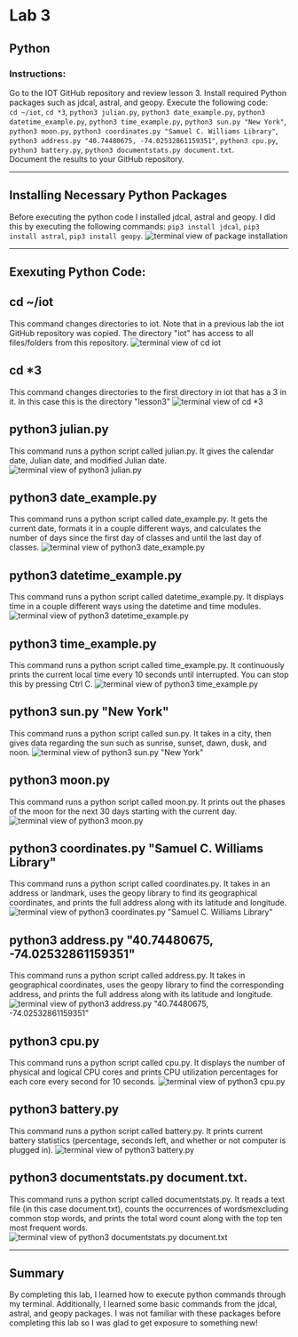# Lab 3
## Python 
### Instructions:
Go to the IOT GitHub repository and review lesson 3. Install required Python packages such as jdcal, astral, and geopy. Execute the following code: </br>
`cd ~/iot`,
`cd *3`,
`python3 julian.py`,
`python3 date_example.py`,
`python3 datetime_example.py`,
`python3 time_example.py`,
`python3 sun.py "New York"`,
`python3 moon.py`,
`python3 coordinates.py "Samuel C. Williams Library"`,
`python3 address.py "40.74480675, -74.02532861159351"`,
`python3 cpu.py`,
`python3 battery.py`,
`python3 documentstats.py document.txt`.
</br> 
Document the results to your GitHub repository. 

---
## Installing Necessary Python Packages
Before executing the python code I installed jdcal, astral and geopy. I did this by executing the following commands: `pip3 install jdcal`, 
`pip3 install astral`,
`pip3 install geopy`.
![terminal view of package installation](https://github.com/ardensentak/CPE322/blob/main/Labs/Lab3/lab3images/lab3libraries.png)

---
## Exexuting Python Code: 

## cd ~/iot
This command changes directories to iot. Note that in a previous lab the iot GitHub repository was copied. The directory "iot" has access to all files/folders from this repository. 
![terminal view of cd iot](https://github.com/ardensentak/CPE322/blob/main/Labs/Lab3/lab3images/ss1.png)
## cd *3
This command changes directories to the first directory in iot that has a 3 in it. In this case this is the directory "lesson3"
![terminal view of cd *3](https://github.com/ardensentak/CPE322/blob/main/Labs/Lab3/lab3images/ss2.png)
## python3 julian.py
This command runs a python script called julian.py. It gives the calendar date, Julian date, and modified Julian date.
![terminal view of python3 julian.py](https://github.com/ardensentak/CPE322/blob/main/Labs/Lab3/lab3images/ss3.png)
## python3 date_example.py
This command runs a python script called date_example.py. It gets the current date, formats it in a couple different ways, and calculates the number of days since the first day of classes and until the last day of classes. 
![terminal view of python3 date_example.py](https://github.com/ardensentak/CPE322/blob/main/Labs/Lab3/lab3images/ss4.png)
## python3 datetime_example.py
This command runs a python script called datetime_example.py. It displays time in a couple different ways using the datetime and time modules.
![terminal view of python3 datetime_example.py](https://github.com/ardensentak/CPE322/blob/main/Labs/Lab3/lab3images/ss5.png)
## python3 time_example.py
This command runs a python script called time_example.py. It continuously prints the current local time every 10 seconds until interrupted. You can stop this by pressing Ctrl C.
![terminal view of python3 time_example.py](https://github.com/ardensentak/CPE322/blob/main/Labs/Lab3/lab3images/ss6.png)
## python3 sun.py "New York"
This command runs a python script called sun.py. It takes in a city, then gives data regarding the sun such as sunrise, sunset, dawn, dusk, and noon. 
![terminal view of python3 sun.py "New York"](https://github.com/ardensentak/CPE322/blob/main/Labs/Lab3/lab3images/ss7.png)
## python3 moon.py
This command runs a python script called moon.py. It prints out the phases of the moon for the next 30 days starting with the current day.
![terminal view of python3 moon.py](https://github.com/ardensentak/CPE322/blob/main/Labs/Lab3/lab3images/ss8.png)
## python3 coordinates.py "Samuel C. Williams Library"
This command runs a python script called coordinates.py. It takes in an address or landmark, uses the geopy library to find its geographical coordinates, and prints the full address along with its latitude and longitude.
![terminal view of python3 coordinates.py "Samuel C. Williams Library"](https://github.com/ardensentak/CPE322/blob/main/Labs/Lab3/lab3images/ss9.png)
## python3 address.py "40.74480675, -74.02532861159351"
This command runs a python script called address.py. It takes in geographical coordinates, uses the geopy library to find the corresponding address, and prints the full address along with its latitude and longitude.
![terminal view of python3 address.py "40.74480675, -74.02532861159351"](https://github.com/ardensentak/CPE322/blob/main/Labs/Lab3/lab3images/ss10.png)
## python3 cpu.py
This command runs a python script called cpu.py. It displays the number of physical and logical CPU cores and prints CPU utilization percentages for each core every second for 10 seconds.
![terminal view of python3 cpu.py](https://github.com/ardensentak/CPE322/blob/main/Labs/Lab3/lab3images/ss11.png)
## python3 battery.py
This command runs a python script called battery.py. It prints current battery statistics (percentage, seconds left, and whether or not computer is plugged in).
![terminal view of python3 battery.py](https://github.com/ardensentak/CPE322/blob/main/Labs/Lab3/lab3images/ss12.png)
## python3 documentstats.py document.txt. 
This command runs a python script called documentstats.py. It reads a text file (in this case document.txt), counts the occurrences of wordsmexcluding common stop words, and prints the total word count along with the top ten most frequent words.
![terminal view of python3 documentstats.py document.txt](https://github.com/ardensentak/CPE322/blob/main/Labs/Lab3/lab3images/ss13.png)

---
## Summary
By completing this lab, I learned how to execute python commands through my terminal. Additionally, I learned some basic commands from the jdcal, astral, and geopy
packages. I was not familiar with these packages before completing this lab so I was glad to get exposure to something new!


